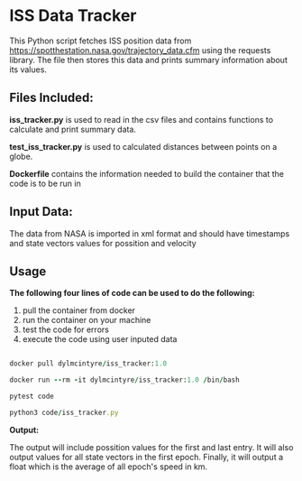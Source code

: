 # **ISS Data Tracker**
This Python script fetches ISS position data from https://spotthestation.nasa.gov/trajectory_data.cfm using the requests library. The file then stores this data and prints summary information about its values.


## **Files Included:**


**iss_tracker.py** is used to read in the csv files and contains functions to calculate and print summary data. 

**test_iss_tracker.py** is used to calculated distances between points on a globe.


**Dockerfile** contains the information needed to build the container that the code is to be run in


##  **Input Data:**

The data from NASA is imported in xml format and should have timestamps and state vectors values for possition and velocity

## Usage
**The following four lines of code can be used to do the following:**
1) pull the container from docker
2) run the container on your machine
3) test the code for errors
4) execute the code using user inputed data
```ruby

docker pull dylmcintyre/iss_tracker:1.0

docker run --rm -it dylmcintyre/iss_tracker:1.0 /bin/bash

pytest code

python3 code/iss_tracker.py
```


**Output:**


The output will include possition values for the first and last entry. It will also output values for all state vectors in the first epoch. Finally, it will output a float which is the average of all epoch's speed in km.

